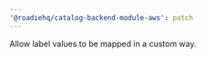 ```yaml
---
'@roadiehq/catalog-backend-module-aws': patch
---
```


Allow label values to be mapped in a custom way.
